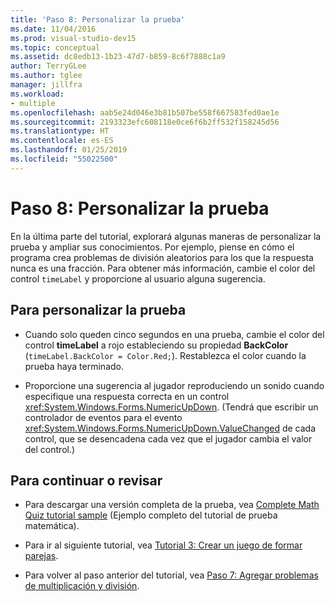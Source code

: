 ```yaml
---
title: 'Paso 8: Personalizar la prueba'
ms.date: 11/04/2016
ms.prod: visual-studio-dev15
ms.topic: conceptual
ms.assetid: dc8edb13-1b23-47d7-b859-8c6f7888c1a9
author: TerryGLee
ms.author: tglee
manager: jillfra
ms.workload:
- multiple
ms.openlocfilehash: aab5e24d046e3b81b507be558f667583fed0ae1e
ms.sourcegitcommit: 2193323efc608118e0ce6f6b2ff532f158245d56
ms.translationtype: HT
ms.contentlocale: es-ES
ms.lasthandoff: 01/25/2019
ms.locfileid: "55022500"
---
```

# <a name="step-8-customize-the-quiz"></a>Paso 8: Personalizar la prueba
En la última parte del tutorial, explorará algunas maneras de personalizar la prueba y ampliar sus conocimientos. Por ejemplo, piense en cómo el programa crea problemas de división aleatorios para los que la respuesta nunca es una fracción. Para obtener más información, cambie el color del control `timeLabel` y proporcione al usuario alguna sugerencia.

## <a name="to-customize-the-quiz"></a>Para personalizar la prueba

-   Cuando solo queden cinco segundos en una prueba, cambie el color del control **timeLabel** a rojo estableciendo su propiedad **BackColor** (`timeLabel.BackColor = Color.Red;`). Restablezca el color cuando la prueba haya terminado.

-   Proporcione una sugerencia al jugador reproduciendo un sonido cuando especifique una respuesta correcta en un control <xref:System.Windows.Forms.NumericUpDown>. (Tendrá que escribir un controlador de eventos para el evento <xref:System.Windows.Forms.NumericUpDown.ValueChanged> de cada control, que se desencadena cada vez que el jugador cambia el valor del control.)

## <a name="to-continue-or-review"></a>Para continuar o revisar

-   Para descargar una versión completa de la prueba, vea [Complete Math Quiz tutorial sample](https://code.msdn.microsoft.com/Complete-Math-Quiz-8581813c) (Ejemplo completo del tutorial de prueba matemática).

-   Para ir al siguiente tutorial, vea [Tutorial 3: Crear un juego de formar parejas](../ide/tutorial-3-create-a-matching-game.md).

-   Para volver al paso anterior del tutorial, vea [Paso 7: Agregar problemas de multiplicación y división](../ide/step-7-add-multiplication-and-division-problems.md).
